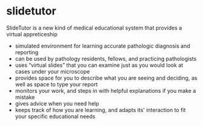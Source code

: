 # slidetutor
SlideTutor is a new kind of medical educational system that provides a virtual appreticeship      
* simulated environment for learning accurate pathologic diagnosis and reporting     
* can be used by pathology residents, fellows, and practicing pathologists     
* uses “virtual slides” that you can examine just as you would look at cases under your microscope     
* provides space for you to describe what you are seeing and deciding, as well as space to type your report     
* monitors your work, and steps in with helpful explanations if you make a mistake     
* gives advice when you need help     
* keeps track of how you are learning, and adapts its' interaction to fit your specific educational needs
